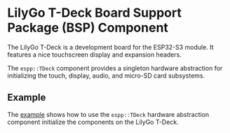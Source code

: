 # LilyGo T-Deck Board Support Package (BSP) Component 

The LilyGo T-Deck is a development board for the ESP32-S3 module. It features a
nice touchscreen display and expansion headers.

The `espp::TDeck` component provides a singleton hardware abstraction for
initializing the touch, display, audio, and micro-SD card subsystems.

## Example

The [example](./example) shows how to use the `espp::TDeck` hardware abstraction
component initialize the components on the LilyGo T-Deck.

